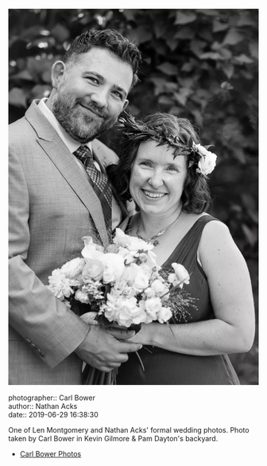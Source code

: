 ![One of Len Montgomery and Nathan Acks' formal wedding photos](assets/2019-06-29-set-2-the-portraits-06.webp)

photographer:: Carl Bower  
author:: Nathan Acks  
date:: 2019-06-29 16:38:30

One of Len Montgomery and Nathan Acks' formal wedding photos. Photo taken by Carl Bower in Kevin Gilmore & Pam Dayton's backyard.

* [Carl Bower Photos](https://carlbowerphotos.com)
